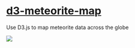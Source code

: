 # [d3-meteorite-map](http://sschapman.com/d3-meteors/)
Use D3.js to map meteorite data across the globe

![](http://sschapman.com/img/sm-img/d3.png)
